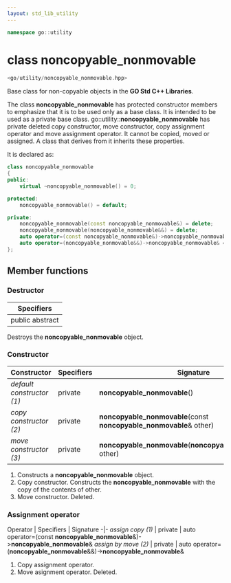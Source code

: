 ```yaml
---
layout: std_lib_utility
---
```


```c++
namespace go::utility
```

# class noncopyable_nonmovable

```c++
<go/utility/noncopyable_nonmovable.hpp>
```

Base class for non-copyable objects in the **GO Std C++ Libraries**.

The class **noncopyable_nonmovable** has protected constructor members to emphasize that it is
to be used only as a base class. It is intended to be used as a private base class.
go\::utility\::**noncopyable_nonmovable** has private deleted copy constructor, move constructor,
copy assignment operator and move assignment operator. It cannot be copied, moved or assigned. A
class that derives from it inherits these properties.

It is declared as:

```c++
class noncopyable_nonmovable
{
public:
    virtual ~noncopyable_nonmovable() = 0;

protected:
    noncopyable_nonmovable() = default;

private:
    noncopyable_nonmovable(const noncopyable_nonmovable&) = delete;
    noncopyable_nonmovable(noncopyable_nonmovable&&) = delete;
    auto operator=(const noncopyable_nonmovable&)->noncopyable_nonmovable& = delete;
    auto operator=(noncopyable_nonmovable&&)->noncopyable_nonmovable& = delete;
};
```

## Member functions

### Destructor

Specifiers |
-|
public abstract |

Destroys the **noncopyable_nonmovable** object.

### Constructor

Constructor | Specifiers | Signature
-|-|-
*default constructor (1)* | private | **noncopyable_nonmovable**()
*copy constructor (2)* | private | **noncopyable_nonmovable**(const **noncopyable_nonmovable**& other)
*move constructor (3)* | private | **noncopyable_nonmovable**(**noncopyable_nonmovable**&& other)

1. Constructs a **noncopyable_nonmovable** object.
2. Copy constructor. Constructs the **noncopyable_nonmovable** with the copy of the contents of other.
3. Move constructor. Deleted.

### Assignment operator

Operator | Specifiers | Signature
-|-
*assign copy (1)* | private | auto operator=(const **noncopyable_nonmovable**&)->**noncopyable_nonmovable**&
*assign by move (2)* | private | auto operator=(**noncopyable_nonmovable**&&)->**noncopyable_nonmovable**&

1. Copy assignment operator.
2. Move asignment operator. Deleted.
